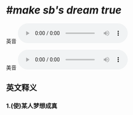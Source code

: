 # ***\#make sb's dream true*** 
英音
<audio src="./media/make sb's dream true1_AAC.aac" controls="controls"></audio>

美音
<audio src="./media/make sb's dream true2_AAC.aac" controls="controls"></audio>



  

英文释义
---
### 1.**(使)某人梦想成真**  


